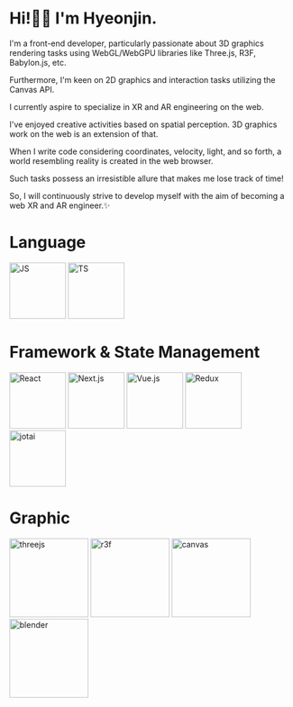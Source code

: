 # Hi!👋🏻 I'm Hyeonjin.

I'm a front-end developer, particularly passionate about 3D graphics rendering tasks using WebGL/WebGPU libraries like Three.js, R3F, Babylon.js, etc.

Furthermore, I'm keen on 2D graphics and interaction tasks utilizing the Canvas API.

I currently aspire to specialize in XR and AR engineering on the web.

I've enjoyed creative activities based on spatial perception. 3D graphics work on the web is an extension of that.

When I write code considering coordinates, velocity, light, and so forth, a world resembling reality is created in the web browser.

Such tasks possess an irresistible allure that makes me lose track of time!

So, I will continuously strive to develop myself with the aim of becoming a web XR and AR engineer.✨


# Language

<img
 src="https://cdn-icons-png.flaticon.com/128/5968/5968292.png"
 alt="JS"
 width="100"
/>
<img
  src="https://img.icons8.com/?size=160&id=Xf1sHBmY73hA&format=png"
  alt="TS"
  width="100"
/>

# Framework & State Management
<img
  src="https://upload.wikimedia.org/wikipedia/commons/thumb/a/a7/React-icon.svg/1024px-React-icon.svg.png"
  alt="React"
  width="100"
/>
<img
  src="https://cdn1.iconfinder.com/data/icons/akar-vol-1/24/nextjs-fill-512.png"
  alt="Next.js"
  width="100"
/>
<img
  src="https://img.icons8.com/?size=160&id=dzfo6UeXW9h7&format=png"
  alt="Vue.js"
  width="100"
/>
<img
  src="https://github.com/cho-hyeonjin/cho-hyeonjin/assets/78816754/036aa5ee-8ed5-4aa3-b6f9-fcc6808ff49b"
  alt="Redux"
  width="100"
/>
<img
  src="https://github.com/cho-hyeonjin/cho-hyeonjin/assets/78816754/b06e1dd1-ec97-4475-b743-c60bd50e2770"
  alt="jotai"
  width="100"
/>

# Graphic

<img src="https://github.com/cho-hyeonjin/cho-hyeonjin/assets/78816754/7f4a68dd-2c6e-443a-8c11-08253eb955bd" width="140" alt="threejs"/>

<img src="https://github.com/cho-hyeonjin/cho-hyeonjin/assets/78816754/f80dd2ed-b51f-4c60-bfe0-bf2c54206496" width="140" alt="r3f" />

<img src="https://github.com/cho-hyeonjin/cho-hyeonjin/assets/78816754/5d62a5f6-5e71-4cca-a956-fecdd002869d" width="140" alt="canvas" />

<img src="https://github.com/cho-hyeonjin/cho-hyeonjin/assets/78816754/f1d7a146-b0db-415d-ba69-057f7a819615" width="140" alt="blender"/>
